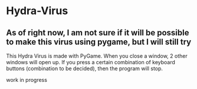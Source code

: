# Hydra-Virus
## As of right now, I am not sure if it will be possible to make this virus using pygame, but I will still try


This Hydra Virus is made with PyGame.
When you close a window, 2 other windows will open up.
If you press a certain combination of keyboard buttons (combination to be decided), then the program will stop.

work in progress
